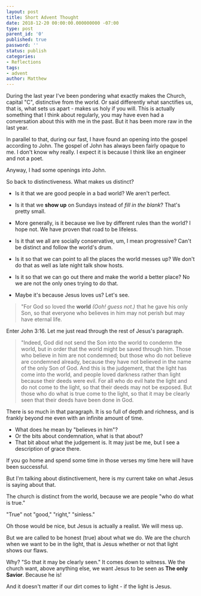 ```yaml
---
layout: post
title: Short Advent Thought
date: 2018-12-20 00:00:00.000000000 -07:00
type: post
parent_id: '0'
published: true
password: ''
status: publish
categories:
- Reflections
tags:
- advent
author: Matthew
---
```

During the last year I've been pondering what exactly makes the Church, capital "C", distinctive from the world. Or said differently what sanctifies us, that is, what sets us apart - makes us holy if you will. This is actually something that I think about regularly, you may have even had a conversation about this with me in the past. But it has been more raw in the last year.

In parallel to that, during our fast, I have found an opening into the gospel according to John. The gospel of John has always been fairly opaque to me.  I don't know why really. I expect it is because I think like an engineer and not a poet.

Anyway, I had some openings into John. 

So back to distinctiveness. What makes us distinct? 

- Is it that we are good people in a bad world?  We aren't perfect.
- Is it that we __show up__ on Sundays instead of _fill in the blank_? That's pretty small.
- More generally, is it because we live by different rules than the world? I hope not. We have proven that road to be lifeless.
- Is it that we all are socially conservative, um, I mean progressive? Can't be distinct and follow the world's drum.
- Is it so that we can point to all the places the world messes up? We don't do that as well as late night talk show hosts.
- Is it so that we can go out there and make the world a better place? No we are not the only ones trying to do that.

- Maybe it's because Jesus loves us? Let's see.

> "For God so loved the __world__ _(Ooh! guess not.)_ that he 
> gave his only Son, so that everyone who believes in him may 
> not perish but may have eternal life.

Enter John 3:16.  Let me just read through the rest of Jesus's paragraph.

> "Indeed, God did not send the Son into the world to condemn 
> the world, but in order that the world might be saved through 
> him. Those who believe in him are not condemned; but those who 
> do not believe are condemned already, because they have not 
> believed in the name of the only Son of God. And this is the 
> judgement, that the light has come into the world, and people 
> loved darkness rather than light because their deeds were evil. 
> For all who do evil hate the light and do not come to the light, 
> so that their deeds may not be exposed. But those who do what is 
> true come to the light, so that it may be clearly seen that their 
> deeds have been done in God.

There is so much in that paragraph. It is so full of depth and richness, and is frankly beyond me even with an infinite amount of time.  

- What does he mean by "believes in him"?
- Or the bits about condemnation, what is that about?
- That bit about what the judgement is. It may just be me, but I see a description of grace there. 

If you go home and spend some time in those verses my time here will have been successful.

But I'm talking about distinctivement, here is my current take on what Jesus is saying about that.

The church is distinct from the world, because we are people "who do what is true." 

"True" not "good," "right," "sinless." 

Oh those would be nice, but Jesus is actually a realist. We will mess up. 

But we are called to be honest (true) about what we do. We are the church when we want to be in the light, that is Jesus whether or not that light shows our flaws. 

Why? "So that it may be clearly seen." It comes down to witness. We the church want, above anything else, we want Jesus to be seen as __The only Savior__. Because he is!

And it doesn't matter if our dirt comes to light - if the light is Jesus.
